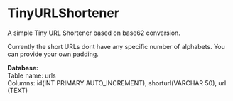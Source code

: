 # TinyURLShortener
A simple Tiny URL Shortener based on base62 conversion.

Currently the short URLs dont have any specific number of alphabets. You can provide your own padding. 

<b> Database: </b> <br/>
Table name: urls <br/>
Columns: id(INT PRIMARY AUTO_INCREMENT), shorturl(VARCHAR 50), url (TEXT)
